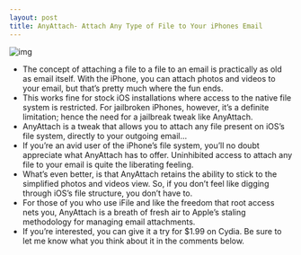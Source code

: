 ```yaml
---
layout: post
title: AnyAttach- Attach Any Type of File to Your iPhones Email
---
```

![img](http://media.idownloadblog.com/wp-content/uploads/2011/09/AnyAttach-e1315192310598.png)
* The concept of attaching a file to a file to an email is practically as old as email itself. With the iPhone, you can attach photos and videos to your email, but that’s pretty much where the fun ends.
* This works fine for stock iOS installations where access to the native file system is restricted. For jailbroken iPhones, however, it’s a definite limitation; hence the need for a jailbreak tweak like AnyAttach.
* AnyAttach is a tweak that allows you to attach any file present on iOS’s file system, directly to your outgoing email…
* If you’re an avid user of the iPhone’s file system, you’ll no doubt appreciate what AnyAttach has to offer. Uninhibited access to attach any file to your email is quite the liberating feeling.
* What’s even better, is that AnyAttach retains the ability to stick to the simplified photos and videos view. So, if you don’t feel like digging through iOS’s file structure, you don’t have to.
* For those of you who use iFile and like the freedom that root access nets you, AnyAttach is a breath of fresh air to Apple’s staling methodology for managing email attachments.
* If you’re interested, you can give it a try for $1.99 on Cydia. Be sure to let me know what you think about it in the comments below.

